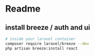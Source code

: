 # Readme

## install breeze / auth and ui

```bash
# inside your laravel container 
composer require laravel/breeze --dev
php artisan breeze:install react


```